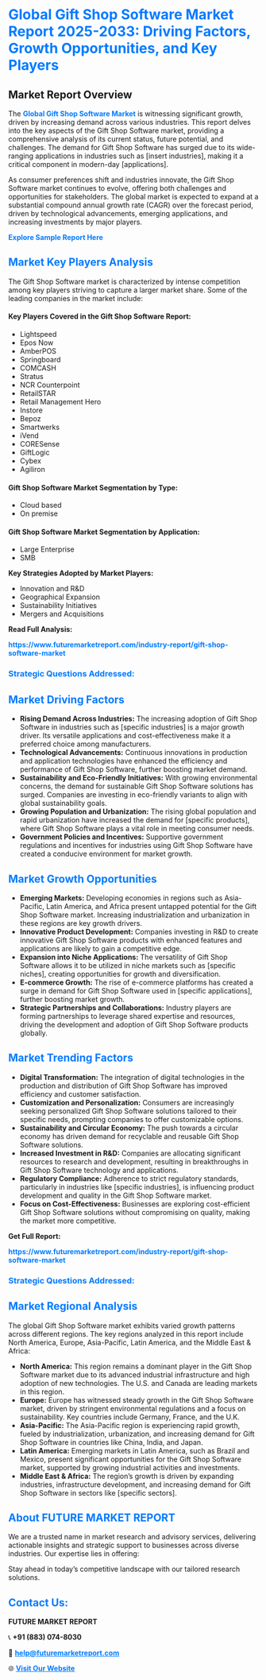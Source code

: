 <h1 style="color: #007BFF;">Global Gift Shop Software Market Report 2025-2033: Driving Factors, Growth Opportunities, and Key Players</h1>

<section id="overview">
<h2>Market Report Overview</h2>
<p>The <a href="https://www.futuremarketreport.com/industry-report/gift-shop-software-market" style="color: #007BFF; text-decoration: none;"><strong>Global Gift Shop Software Market</strong></a> is witnessing significant growth, driven by increasing demand across various industries. This report delves into the key aspects of the Gift Shop Software market, providing a comprehensive analysis of its current status, future potential, and challenges. The demand for Gift Shop Software has surged due to its wide-ranging applications in industries such as [insert industries], making it a critical component in modern-day [applications].</p>
<p>As consumer preferences shift and industries innovate, the Gift Shop Software market continues to evolve, offering both challenges and opportunities for stakeholders. The global market is expected to expand at a substantial compound annual growth rate (CAGR) over the forecast period, driven by technological advancements, emerging applications, and increasing investments by major players.</p>
</section>

<section id="overview">
<p><a href="https://www.futuremarketreport.com/request-sample/reportId=56346" style="color: #007BFF; text-decoration: none;"><strong>Explore Sample Report Here</strong></a></p>
</section>

<section id="key-players">
<h2 style="color: #007BFF;">Market Key Players Analysis</h2>
<p>The Gift Shop Software market is characterized by intense competition among key players striving to capture a larger market share. Some of the leading companies in the market include:</p>
<h4>Key Players Covered in the Gift Shop Software Report:</h4>
<ul><li>Lightspeed</li><li>Epos Now</li><li>AmberPOS</li><li>Springboard</li><li>COMCASH</li><li>Stratus</li><li>NCR Counterpoint</li><li>RetailSTAR</li><li>Retail Management Hero</li><li>Instore</li><li>Bepoz</li><li>Smartwerks</li><li>iVend</li><li>CORESense</li><li>GiftLogic</li><li>Cybex</li><li>Agiliron</li></ul>
<h4>Gift Shop Software Market Segmentation by Type:</h4>
<ul><li>Cloud based</li><li>On premise</li></ul>

<h4>Gift Shop Software Market Segmentation by Application:</h4>
<ul><li>Large Enterprise</li><li>SMB</li></ul>
<p><strong>Key Strategies Adopted by Market Players:</strong></p>
<ul>
<li>Innovation and R&D</li>
<li>Geographical Expansion</li>
<li>Sustainability Initiatives</li>
<li>Mergers and Acquisitions</li>
</ul>
</section>

<section>
<p><strong>Read Full Analysis: </strong></p><a href="https://www.futuremarketreport.com/industry-report/gift-shop-software-market" style="color: #007BFF; text-decoration: none;"><strong>https://www.futuremarketreport.com/industry-report/gift-shop-software-market</strong></a>
<h3 style="color: #007BFF;">Strategic Questions Addressed:</h3>
</section>

<section id="driving-factors">
<h2 style="color: #007BFF;">Market Driving Factors</h2>
<ul>
<li><strong>Rising Demand Across Industries:</strong> The increasing adoption of Gift Shop Software in industries such as [specific industries] is a major growth driver. Its versatile applications and cost-effectiveness make it a preferred choice among manufacturers.</li>
<li><strong>Technological Advancements:</strong> Continuous innovations in production and application technologies have enhanced the efficiency and performance of Gift Shop Software, further boosting market demand.</li>
<li><strong>Sustainability and Eco-Friendly Initiatives:</strong> With growing environmental concerns, the demand for sustainable Gift Shop Software solutions has surged. Companies are investing in eco-friendly variants to align with global sustainability goals.</li>
<li><strong>Growing Population and Urbanization:</strong> The rising global population and rapid urbanization have increased the demand for [specific products], where Gift Shop Software plays a vital role in meeting consumer needs.</li>
<li><strong>Government Policies and Incentives:</strong> Supportive government regulations and incentives for industries using Gift Shop Software have created a conducive environment for market growth.</li>
</ul>
</section>

<section id="growth-opportunities">
<h2 style="color: #007BFF;">Market Growth Opportunities</h2>
<ul>
<li><strong>Emerging Markets:</strong> Developing economies in regions such as Asia-Pacific, Latin America, and Africa present untapped potential for the Gift Shop Software market. Increasing industrialization and urbanization in these regions are key growth drivers.</li>
<li><strong>Innovative Product Development:</strong> Companies investing in R&D to create innovative Gift Shop Software products with enhanced features and applications are likely to gain a competitive edge.</li>
<li><strong>Expansion into Niche Applications:</strong> The versatility of Gift Shop Software allows it to be utilized in niche markets such as [specific niches], creating opportunities for growth and diversification.</li>
<li><strong>E-commerce Growth:</strong> The rise of e-commerce platforms has created a surge in demand for Gift Shop Software used in [specific applications], further boosting market growth.</li>
<li><strong>Strategic Partnerships and Collaborations:</strong> Industry players are forming partnerships to leverage shared expertise and resources, driving the development and adoption of Gift Shop Software products globally.</li>
</ul>
</section>

<section id="trending-factors">
<h2 style="color: #007BFF;">Market Trending Factors</h2>
<ul>
<li><strong>Digital Transformation:</strong> The integration of digital technologies in the production and distribution of Gift Shop Software has improved efficiency and customer satisfaction.</li>
<li><strong>Customization and Personalization:</strong> Consumers are increasingly seeking personalized Gift Shop Software solutions tailored to their specific needs, prompting companies to offer customizable options.</li>
<li><strong>Sustainability and Circular Economy:</strong> The push towards a circular economy has driven demand for recyclable and reusable Gift Shop Software solutions.</li>
<li><strong>Increased Investment in R&D:</strong> Companies are allocating significant resources to research and development, resulting in breakthroughs in Gift Shop Software technology and applications.</li>
<li><strong>Regulatory Compliance:</strong> Adherence to strict regulatory standards, particularly in industries like [specific industries], is influencing product development and quality in the Gift Shop Software market.</li>
<li><strong>Focus on Cost-Effectiveness:</strong> Businesses are exploring cost-efficient Gift Shop Software solutions without compromising on quality, making the market more competitive.</li>
</ul>
</section>

<section>
<p><strong>Get Full Report: </strong></p><a href="https://www.futuremarketreport.com/industry-report/gift-shop-software-market" style="color: #007BFF; text-decoration: none;"><strong>https://www.futuremarketreport.com/industry-report/gift-shop-software-market</strong></a>
<h3 style="color: #007BFF;">Strategic Questions Addressed:</h3>
</section>


<section id="regional-analysis">
<h2 style="color: #007BFF;">Market Regional Analysis</h2>
<p>The global Gift Shop Software market exhibits varied growth patterns across different regions. The key regions analyzed in this report include North America, Europe, Asia-Pacific, Latin America, and the Middle East & Africa:</p>
<ul>
<li><strong>North America:</strong> This region remains a dominant player in the Gift Shop Software market due to its advanced industrial infrastructure and high adoption of new technologies. The U.S. and Canada are leading markets in this region.</li>
<li><strong>Europe:</strong> Europe has witnessed steady growth in the Gift Shop Software market, driven by stringent environmental regulations and a focus on sustainability. Key countries include Germany, France, and the U.K.</li>
<li><strong>Asia-Pacific:</strong> The Asia-Pacific region is experiencing rapid growth, fueled by industrialization, urbanization, and increasing demand for Gift Shop Software in countries like China, India, and Japan.</li>
<li><strong>Latin America:</strong> Emerging markets in Latin America, such as Brazil and Mexico, present significant opportunities for the Gift Shop Software market, supported by growing industrial activities and investments.</li>
<li><strong>Middle East & Africa:</strong> The region’s growth is driven by expanding industries, infrastructure development, and increasing demand for Gift Shop Software in sectors like [specific sectors].</li>
</ul>
</section>

<footer>
<h2 style="color: #007BFF;">About FUTURE MARKET REPORT</h2>
<p>We are a trusted name in market research and advisory services, delivering actionable insights and strategic support to businesses across diverse industries. Our expertise lies in offering:</p>

<p>Stay ahead in today’s competitive landscape with our tailored research solutions.</p>

<h2 style="color: #007BFF;">Contact Us:</h2>
<p><strong>FUTURE MARKET REPORT</strong></p>
<p>📞 <strong>+91 (883) 074-8030</strong></p>
<p>📧 <strong><a href="mailto:help@futuremarketreport.com" style="color: #007BFF;">help@futuremarketreport.com</a></strong></p>
<p>🌐 <strong><a href="https://www.futuremarketreport.com/" style="color: #007BFF;">Visit Our Website</a></strong></p>
</footer>